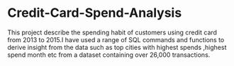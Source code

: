 # Credit-Card-Spend-Analysis
This project describe the spending habit of customers using credit card from 2013 to 2015.I have used a range of SQL commands and functions to derive insight from the data such as top cities with highest spends ,highest spend month etc from a dataset containing over 26,000 transactions. 
